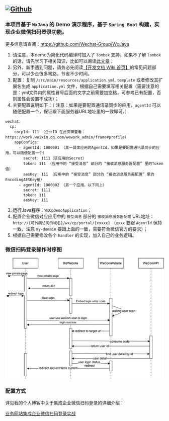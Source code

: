 [![Github](http://github-svg-buttons.herokuapp.com/star.svg?user=zclhit&repo=WeComScanToLoginDemo&style=flat&background=1081C1)](https://github.com/zclhit/WeComScanToLoginDemo)
-----------------------

### 本项目基于 `WxJava` 的 Demo 演示程序，基于 `Spring Boot` 构建，实现企业微信扫码登录功能。
更多信息请查阅：https://github.com/Wechat-Group/WxJava


1. 请注意，本demo为简化代码编译时加入了 `lombok` 支持，如果不了解 `lombok` 的话，请先学习下相关知识，比如可以阅读[此文章](https://mp.weixin.qq.com/s/cUc-bUcprycADfNepnSwZQ)；
1. 另外，新手遇到问题，请务必先阅读[【开发文档 Wiki 首页】](https://github.com/Wechat-Group/WxJava/wiki)的常见问题部分，可以少走很多弯路，节省不少时间。
1. 配置：复制 `/src/main/resources/application.yml.template` 或者修改其扩展名生成 `application.yml` 文件，根据自己需要填写相关配置（需要注意的是：yml文件内的属性冒号后面的文字之前需要加空格，可参考已有配置，否则属性会设置不成功）；
2. 主要配置说明如下：（ 注意：如果是要配置通讯录同步的应用，`agentId` 可以随便配置一个，保证跟下面服务器URL地址里的一致即可。）
```
wechat:
  cp:
    corpId: 111 （企业ID 在此页面查看：https://work.weixin.qq.com/wework_admin/frame#profile）
    appConfigs:
      - agentId: 1000001 （某一具体应用的AgentId，如果是要配置通讯录同步的应用，可以随便配置一个）
        secret: 1111（该应用的Secret）
        token: 111 （应用中的 “接受消息” 部分的 “接收消息服务器配置” 里的Token值）
        aesKey: 111 （应用中的 “接受消息” 部分的 “接收消息服务器配置” 里的EncodingAESKey值）
      - agentId: 1000002 （另一个应用，以下同上）
        secret: 1111
        token: 111
        aesKey: 111
```
3. 运行Java程序：`WxCpDemoApplication`；
4. 配置企业微信对应应用中的 `接受消息` 部分的 `接收消息服务器配置` URL地址：`http://{可外网访问的域名}/wx/cp/portal/{xxxxx}` （`xxxx` 要跟 `AgentId` 保持一致，注意 `my-domain` 要跟上面的一致，需要符合微信官方的要求）；
6. 根据自己需要修改各个 `handler` 的实现，加入自己的业务逻辑。

### 微信扫码登录操作时序图
![sequence-digram](https://github.com/zclhit/WeComScanToLoginDemo/blob/main/wecom-scan-to-login.png)

### 配置方式
详见我的个人博客中关于集成企业微信扫码登录的详细介绍：

[业务网站集成企业微信扫码登录实战](https://zclhit.blog.csdn.net/article/details/108929511)
